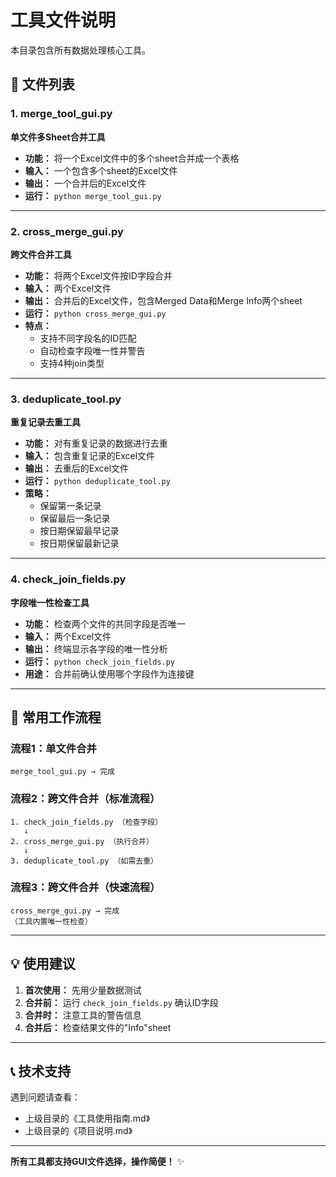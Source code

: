 # 工具文件说明

本目录包含所有数据处理核心工具。

## 📂 文件列表

### 1. merge_tool_gui.py
**单文件多Sheet合并工具**

- **功能：** 将一个Excel文件中的多个sheet合并成一个表格
- **输入：** 一个包含多个sheet的Excel文件
- **输出：** 一个合并后的Excel文件
- **运行：** `python merge_tool_gui.py`

---

### 2. cross_merge_gui.py
**跨文件合并工具**

- **功能：** 将两个Excel文件按ID字段合并
- **输入：** 两个Excel文件
- **输出：** 合并后的Excel文件，包含Merged Data和Merge Info两个sheet
- **运行：** `python cross_merge_gui.py`
- **特点：** 
  - 支持不同字段名的ID匹配
  - 自动检查字段唯一性并警告
  - 支持4种join类型

---

### 3. deduplicate_tool.py
**重复记录去重工具**

- **功能：** 对有重复记录的数据进行去重
- **输入：** 包含重复记录的Excel文件
- **输出：** 去重后的Excel文件
- **运行：** `python deduplicate_tool.py`
- **策略：**
  - 保留第一条记录
  - 保留最后一条记录
  - 按日期保留最早记录
  - 按日期保留最新记录

---

### 4. check_join_fields.py
**字段唯一性检查工具**

- **功能：** 检查两个文件的共同字段是否唯一
- **输入：** 两个Excel文件
- **输出：** 终端显示各字段的唯一性分析
- **运行：** `python check_join_fields.py`
- **用途：** 合并前确认使用哪个字段作为连接键

---

## 🔄 常用工作流程

### 流程1：单文件合并
```
merge_tool_gui.py → 完成
```

### 流程2：跨文件合并（标准流程）
```
1. check_join_fields.py （检查字段）
   ↓
2. cross_merge_gui.py （执行合并）
   ↓
3. deduplicate_tool.py （如需去重）
```

### 流程3：跨文件合并（快速流程）
```
cross_merge_gui.py → 完成
（工具内置唯一性检查）
```

---

## 💡 使用建议

1. **首次使用：** 先用少量数据测试
2. **合并前：** 运行 `check_join_fields.py` 确认ID字段
3. **合并时：** 注意工具的警告信息
4. **合并后：** 检查结果文件的"Info"sheet

---

## 📞 技术支持

遇到问题请查看：
- 上级目录的《工具使用指南.md》
- 上级目录的《项目说明.md》

---

**所有工具都支持GUI文件选择，操作简便！** ✨
